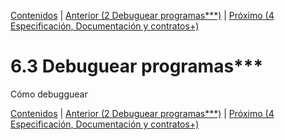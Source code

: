 [Contenidos](../Contenidos.md) \| [Anterior (2 Debuguear programas***)](02_debugger.md) \| [Próximo (4 Especificación, Documentación y contratos+)](04_Especificación.md)

# 6.3 Debuguear programas***

Cómo debugguear


[Contenidos](../Contenidos.md) \| [Anterior (2 Debuguear programas***)](02_debugger.md) \| [Próximo (4 Especificación, Documentación y contratos+)](04_Especificación.md)

